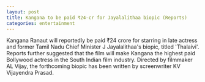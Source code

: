 ```yaml
--- 
layout: post
title: Kangana to be paid ₹24-cr for Jayalalithaa biopic (Reports)
categories: entertainment
---
```

Kangana Ranaut will reportedly be paid ₹24 crore for starring in late actress and former Tamil Nadu Chief Minister J Jayalalithaa's biopic, titled 'Thalaivi'. Reports further suggested that the film will make Kangana the highest paid Bollywood actress in the South Indian film industry. Directed by filmmaker AL Vijay, the forthcoming biopic has been written by screenwriter KV Vijayendra Prasad.